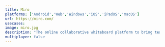 ```yaml
---
title: Miro
platforms: ['Android','Web','Windows','iOS','iPadOS','macOS']
url: https://miro.com/
usecases: 
image: miro.jpg
description: "The online collaborative whiteboard platform to bring teams together, anytime, anywhere"
multiplayer: false
---
```

